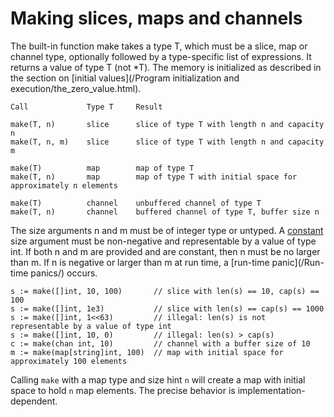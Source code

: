 # Making slices, maps and channels

The built-in function make takes a type T, which must be a slice, map or channel type, optionally followed by a type-specific list of expressions. It returns a value of type T (not *T). The memory is initialized as described in the section on [initial values](/Program initialization and execution/the_zero_value.html).

    Call             Type T     Result
    
    make(T, n)       slice      slice of type T with length n and capacity n
    make(T, n, m)    slice      slice of type T with length n and capacity m
    
    make(T)          map        map of type T
    make(T, n)       map        map of type T with initial space for approximately n elements
    
    make(T)          channel    unbuffered channel of type T
    make(T, n)       channel    buffered channel of type T, buffer size n
    

The size arguments n and m must be of integer type or untyped. A [constant](/Constants/) size argument must be non-negative and representable by a value of type int. If both n and m are provided and are constant, then n must be no larger than m. If n is negative or larger than m at run time, a [run-time panic](/Run-time panics/) occurs.

    s := make([]int, 10, 100)       // slice with len(s) == 10, cap(s) == 100
    s := make([]int, 1e3)           // slice with len(s) == cap(s) == 1000
    s := make([]int, 1<<63)         // illegal: len(s) is not representable by a value of type int
    s := make([]int, 10, 0)         // illegal: len(s) > cap(s)
    c := make(chan int, 10)         // channel with a buffer size of 10
    m := make(map[string]int, 100)  // map with initial space for approximately 100 elements
    

Calling `make` with a map type and size hint `n` will create a map with initial space to hold `n` map elements. The precise behavior is implementation-dependent.